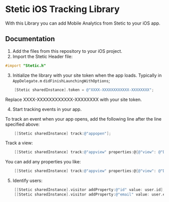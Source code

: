 # Stetic iOS Tracking Library

With this Library you can add Mobile Analytics from Stetic to your iOS app.
 
## Documentation

1. Add the files from this repository to your iOS project.
2. Import the Stetic Header file:

```objective-c
#import "Stetic.h"
```

3. Initialize the library with your site token when the app loads. Typically in `AppDelegate.m` `didFinishLaunchingWithOptions`;

```objective-c
    [Stetic sharedInstance].token = @"XXXX-XXXXXXXXXXXX-XXXXXXXX";
```

Replace XXXX-XXXXXXXXXXXX-XXXXXXXX with your site token.

4. Start tracking events in your app. 

To track an event when your app opens, add the following line after the line specified above:

```objective-c
    [[Stetic sharedInstance] track:@"appopen"];
```

Track a view:

```objective-c
    [[Stetic sharedInstance] track:@"appview" properties:@{@"view": @"Dashboard"}];
```

You can add any properties you like:

```objective-c
    [[Stetic sharedInstance] track:@"appview" properties:@{@"view": @"Dashboard", @"property": @"value"}];
```

5. Identify users:


```objective-c
    [[Stetic sharedInstance].visitor addProperty:@"id" value: user.id];
    [[Stetic sharedInstance].visitor addProperty:@"email" value: user.email];
```
